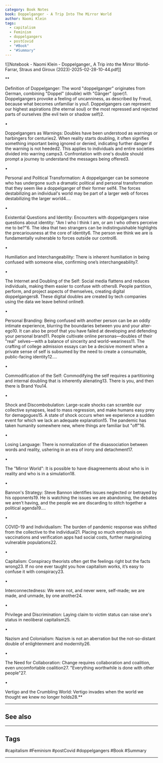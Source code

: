 ```yaml
---
category: Book Notes
book: Doppelganger - A Trip Into The Mirror World
author: Naomi Klein
tags:
  - capitalism
  - Feminism
  - doppelgangers
  - postCovid
  - "#Book"
  - "#Summary"
---
```

![[Notebook - Naomi Klein - Doppelganger_ A Trip into the Mirror World-Farrar, Straus and Giroux (2023)-2025-02-28-10-44.pdf]]

**

Definition of Doppelganger: The word "doppelganger" originates from German, combining "Doppel" (double) with "Gänger" (goer)1. Doppelgangers provoke a feeling of uncanniness, as described by Freud, because what becomes unfamiliar is you1. Doppelgangers can represent our highest aspirations (the eternal soul) or the most repressed and rejected parts of ourselves (the evil twin or shadow self)2.

•

Doppelgangers as Warnings: Doubles have been understood as warnings or harbingers for centuries2. When reality starts doubling, it often signifies something important being ignored or denied, indicating further danger if the warning is not heeded2. This applies to individuals and entire societies divided into warring camps3. Confrontation with one's double should prompt a journey to understand the messages being offered3.

•

Personal and Political Transformation: A doppelganger can be someone who has undergone such a dramatic political and personal transformation that they seem like a doppelganger of their former self4. The forces destabilizing an individual's world may be part of a larger web of forces destabilizing the larger world4....

•

Existential Questions and Identity: Encounters with doppelgangers raise questions about identity: "Am I who I think I am, or am I who others perceive me to be?"6. The idea that two strangers can be indistinguishable highlights the precariousness at the core of identity6. The person we think we are is fundamentally vulnerable to forces outside our control6.

•

Humiliation and Interchangeability: There is inherent humiliation in being confused with someone else, confirming one’s interchangeability7.

•

The Internet and Doubling of the Self: Social media flattens and reduces individuals, making them easier to confuse with others8. People partition, perform, and project aspects of themselves, creating digital doppelgangers8. These digital doubles are created by tech companies using the data we leave behind online9.

•

Personal Branding: Being confused with another person can be an oddly intimate experience, blurring the boundaries between you and your alter-ego10. It can also be proof that you have failed at developing and defending your personal brand11. People cultivate online personas—doubles of their "real" selves—with a balance of sincerity and world-weariness11. The crafting of college admission essays can be a decisive moment when a private sense of self is subsumed by the need to create a consumable, public-facing identity12....

•

Commodification of the Self: Commodifying the self requires a partitioning and internal doubling that is inherently alienating13. There is you, and then there is Brand You14.

•

Shock and Discombobulation: Large-scale shocks can scramble our collective synapses, lead to mass regression, and make humans easy prey for demagogues15. A state of shock occurs when we experience a sudden event for which we lack an adequate explanation15. The pandemic has taken humanity somewhere new, where things are familiar but "off"16.

•

Losing Language: There is normalization of the disassociation between words and reality, ushering in an era of irony and detachment17.

•

The "Mirror World": It is possible to have disagreements about who is in reality and who is in a simulation18.

•

Bannon's Strategy: Steve Bannon identifies issues neglected or betrayed by his opponents19. He is watching the issues we are abandoning, the debates we aren’t having, and the people we are discarding to stitch together a political agenda19....

•

COVID-19 and Individualism: The burden of pandemic response was shifted from the collective to the individual21. Placing so much emphasis on vaccinations and verification apps had social costs, further marginalizing vulnerable populations22.

•

Capitalism: Conspiracy theorists often get the feelings right but the facts wrong23. If no one ever taught you how capitalism works, it’s easy to confuse it with conspiracy23.

•

Interconnectedness: We were not, and never were, self-made; we are made, and unmade, by one another24.

•

Privilege and Discrimination: Laying claim to victim status can raise one's status in neoliberal capitalism25.

•

Nazism and Colonialism: Nazism is not an aberration but the not-so-distant double of enlightenment and modernity26.

•

The Need for Collaboration: Change requires collaboration and coalition, even uncomfortable coalition27. "Everything worthwhile is done with other people"27.

•

Vertigo and the Crumbling World: Vertigo invades when the world we thought we knew no longer holds28.**



---
## See also

---
## Tags

#capitalism
#Feminism 
#postCovid
#doppelgangers
#Book #Summary 

---

